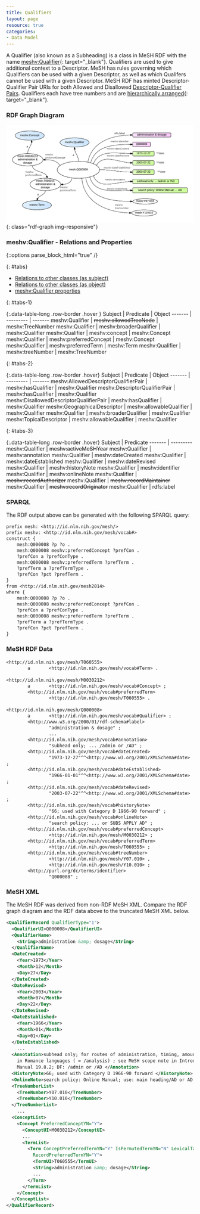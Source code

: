 ```yaml
---
title: Qualifiers
layout: page
resource: true
categories:
- Data Model
---
```


A Qualifier (also known as a Subheading) is a class in MeSH RDF with the name [meshv:Qualifier](http://id.nlm.nih.gov/mesh/vocab#Qualifier){: target="_blank"}.
Qualifiers are used to give additional context to a Descriptor.  MeSH has rules governing which Qualifiers can be used with a given Descriptor, as well as
which Qualifers cannot be used with a given Descriptor.  MeSH RDF has minted Descriptor-Qualifier Pair URIs for both Allowed and Disallowed [Descriptor-Qualifier Pairs](http://hhs.github.io/meshrdf/descriptor-qualifier-pairs.html).
Qualifiers each have tree numbers and are [hierarchically arranged](http://www.nlm.nih.gov/mesh/subhierarchy.html){: target="_blank"}.

### RDF Graph Diagram

![Qualifier RDF Graph Diagram](images/Qualifiers.png){: class="rdf-graph img-responsive"}

### meshv:Qualifier - Relations and Properties

{::options parse_block_html="true" /}

{: #tabs}
<div>

*  [Relations to other classes (as subject)](#tabs-1)
*  [Relations to other classes (as object)](#tabs-2)
*  [meshv:Qualifier properties](#tabs-3)

{: #tabs-1}
<div>

{:.data-table-long .row-border .hover }
Subject | Predicate | Object
------- | --------- | -------
meshv:Qualifier | <s>meshv:allowedTreeNode</s> | meshv:TreeNumber
meshv:Qualifier | meshv:broaderQualifier | meshv:Qualifier
meshv:Qualifier | meshv:concept | meshv:Concept
meshv:Qualifier | meshv:preferredConcept | meshv:Concept
meshv:Qualifier | meshv:preferredTerm | meshv:Term
meshv:Qualifier | meshv:treeNumber | meshv:TreeNumber

</div>

{: #tabs-2}
<div>

{:.data-table-long .row-border .hover}
Subject | Predicate | Object
------- | --------- | -------
meshv:AllowedDescriptorQualifierPair | meshv:hasQualifier | meshv:Qualifier
meshv:DescriptorQualifierPair | meshv:hasQualifier | meshv:Qualifier
meshv:DisallowedDescriptorQualifierPair | meshv:hasQualifier | meshv:Qualifier
meshv:GeographicalDescriptor | meshv:allowableQualifier | meshv:Qualifier
meshv:Qualifier | meshv:broaderQualifier | meshv:Qualifier
meshv:TopicalDescriptor | meshv:allowableQualifier | meshv:Qualifier

</div>

{: #tabs-3}
<div>
{:.data-table-long .row-border .hover}
Subject | Predicate
------- | ---------
meshv:Qualifier | <s>meshv:activeMeSHYear</s>
meshv:Qualifier | meshv:annotation
meshv:Qualifier | meshv:dateCreated
meshv:Qualifier | meshv:dateEstablished
meshv:Qualifier | meshv:dateRevised
meshv:Qualifier | meshv:historyNote
meshv:Qualifier | meshv:identifier
meshv:Qualifier | meshv:onlineNote
meshv:Qualifier | <s>meshv:recordAuthorizer</s>
meshv:Qualifier | <s>meshv:recordMaintainer</s>
meshv:Qualifier | <s>meshv:recordOriginator</s>
meshv:Qualifier | rdfs:label

</div>
</div>

### SPARQL

The RDF output above can be generated with the following
<span class='invoke-sparql'>SPARQL query</span>:


```sparql
prefix mesh: <http://id.nlm.nih.gov/mesh/>
prefix meshv: <http://id.nlm.nih.gov/mesh/vocab#>
construct {
    mesh:Q000008 ?p ?o .
    mesh:Q000008 meshv:preferredConcept ?prefCon .
    ?prefCon a ?prefConType .
    mesh:Q000008 meshv:preferredTerm ?prefTerm .
    ?prefTerm a ?prefTermType .
    ?prefCon ?pct ?prefTerm .
}
from <http://id.nlm.nih.gov/mesh2014>
where {
    mesh:Q000008 ?p ?o .
    mesh:Q000008 meshv:preferredConcept ?prefCon .
    ?prefCon a ?prefConType .
    mesh:Q000008 meshv:preferredTerm ?prefTerm .
    ?prefTerm a ?prefTermType .
    ?prefCon ?pct ?prefTerm .
}
```

### MeSH RDF Data

```
<http://id.nlm.nih.gov/mesh/T060555>
        a       <http://id.nlm.nih.gov/mesh/vocab#Term> .

<http://id.nlm.nih.gov/mesh/M0030212>
        a       <http://id.nlm.nih.gov/mesh/vocab#Concept> ;
        <http://id.nlm.nih.gov/mesh/vocab#preferredTerm>
                <http://id.nlm.nih.gov/mesh/T060555> .

<http://id.nlm.nih.gov/mesh/Q000008>
        a       <http://id.nlm.nih.gov/mesh/vocab#Qualifier> ;
        <http://www.w3.org/2000/01/rdf-schema#label>
                "administration & dosage" ;
                ...
        <http://id.nlm.nih.gov/mesh/vocab#annotation>
                "subhead only; ... /admin or /AD" ;
        <http://id.nlm.nih.gov/mesh/vocab#dateCreated>
                "1973-12-27"^^<http://www.w3.org/2001/XMLSchema#date> ;
        <http://id.nlm.nih.gov/mesh/vocab#dateEstablished>
                "1966-01-01"^^<http://www.w3.org/2001/XMLSchema#date> ;
        <http://id.nlm.nih.gov/mesh/vocab#dateRevised>
                "2003-07-22"^^<http://www.w3.org/2001/XMLSchema#date> ;
        <http://id.nlm.nih.gov/mesh/vocab#historyNote>
                "66; used with Category D 1966-90 forward" ;
        <http://id.nlm.nih.gov/mesh/vocab#onlineNote>
                "search policy: ... or SUBS APPLY AD" ;
        <http://id.nlm.nih.gov/mesh/vocab#preferredConcept>
                <http://id.nlm.nih.gov/mesh/M0030212> ;
        <http://id.nlm.nih.gov/mesh/vocab#preferredTerm>
                <http://id.nlm.nih.gov/mesh/T060555> ;
        <http://id.nlm.nih.gov/mesh/vocab#treeNumber>
                <http://id.nlm.nih.gov/mesh/Y07.010> , 
                <http://id.nlm.nih.gov/mesh/Y10.010> ;
        <http://purl.org/dc/terms/identifier>
                "Q000008" ;
```

### MeSH XML

The MeSH RDF was derived from non-RDF MeSH XML. Compare the RDF graph diagram and the RDF data above to the truncated MeSH XML below.

```xml
<QualifierRecord QualifierType="1">
  <QualifierUI>Q000008</QualifierUI>
  <QualifierName>
    <String>administration &amp; dosage</String>
  </QualifierName>
  <DateCreated>
    <Year>1973</Year>
    <Month>12</Month>
    <Day>27</Day>
  </DateCreated>
  <DateRevised>
    <Year>2003</Year>
    <Month>07</Month>
    <Day>22</Day>
  </DateRevised>
  <DateEstablished>
    <Year>1966</Year>
    <Month>01</Month>
    <Day>01</Day>
  </DateEstablished>
    ...
  <Annotation>subhead only; for routes of administration, timing, amounts of doses; not for "dosage"
    in Romance languages ( = /analysis) ; see MeSH scope note in Introduction; indexing policy:
    Manual 19.8.2; DF: /admin or /AD </Annotation>
  <HistoryNote>66; used with Category D 1966-90 forward </HistoryNote>
  <OnlineNote>search policy: Online Manual; use: main heading/AD or AD (SH) or SUBS APPLY AD </OnlineNote>
  <TreeNumberList>
    <TreeNumber>Y07.010</TreeNumber>
    <TreeNumber>Y10.010</TreeNumber>
  </TreeNumberList>
    ...
  <ConceptList>
    <Concept PreferredConceptYN="Y">
      <ConceptUI>M0030212</ConceptUI>
      ...
      <TermList>
        <Term ConceptPreferredTermYN="Y" IsPermutedTermYN="N" LexicalTag="NON" PrintFlagYN="Y"
          RecordPreferredTermYN="Y">
          <TermUI>T060555</TermUI>
          <String>administration &amp; dosage</String>
          ...
        </Term>
      </TermList>
    </Concept>
  </ConceptList>
</QualifierRecord>
```
